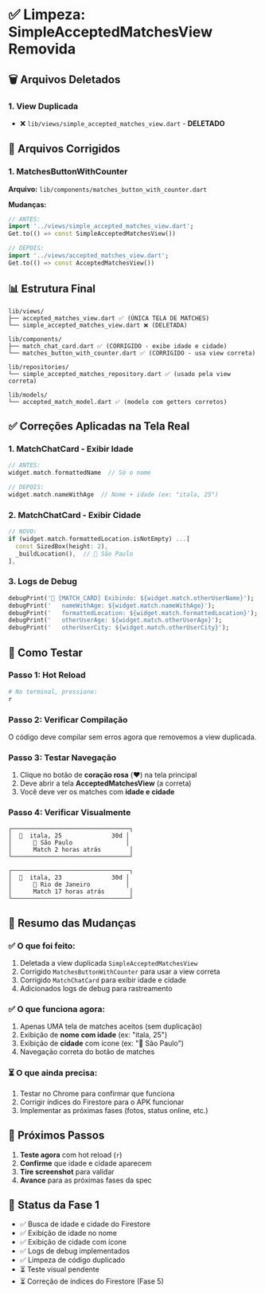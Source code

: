 # ✅ Limpeza: SimpleAcceptedMatchesView Removida

## 🗑️ Arquivos Deletados

### 1. View Duplicada
- ❌ `lib/views/simple_accepted_matches_view.dart` - **DELETADO**

## 🔧 Arquivos Corrigidos

### 1. MatchesButtonWithCounter
**Arquivo:** `lib/components/matches_button_with_counter.dart`

**Mudanças:**
```dart
// ANTES:
import '../views/simple_accepted_matches_view.dart';
Get.to(() => const SimpleAcceptedMatchesView())

// DEPOIS:
import '../views/accepted_matches_view.dart';
Get.to(() => const AcceptedMatchesView())
```

## 📊 Estrutura Final

```
lib/views/
├── accepted_matches_view.dart ✅ (ÚNICA TELA DE MATCHES)
└── simple_accepted_matches_view.dart ❌ (DELETADA)

lib/components/
├── match_chat_card.dart ✅ (CORRIGIDO - exibe idade e cidade)
└── matches_button_with_counter.dart ✅ (CORRIGIDO - usa view correta)

lib/repositories/
└── simple_accepted_matches_repository.dart ✅ (usado pela view correta)

lib/models/
└── accepted_match_model.dart ✅ (modelo com getters corretos)
```

## ✅ Correções Aplicadas na Tela Real

### 1. MatchChatCard - Exibir Idade
```dart
// ANTES:
widget.match.formattedName  // Só o nome

// DEPOIS:
widget.match.nameWithAge  // Nome + idade (ex: "itala, 25")
```

### 2. MatchChatCard - Exibir Cidade
```dart
// NOVO:
if (widget.match.formattedLocation.isNotEmpty) ...[
  const SizedBox(height: 2),
  _buildLocation(),  // 📍 São Paulo
],
```

### 3. Logs de Debug
```dart
debugPrint('🎨 [MATCH_CARD] Exibindo: ${widget.match.otherUserName}');
debugPrint('   nameWithAge: ${widget.match.nameWithAge}');
debugPrint('   formattedLocation: ${widget.match.formattedLocation}');
debugPrint('   otherUserAge: ${widget.match.otherUserAge}');
debugPrint('   otherUserCity: ${widget.match.otherUserCity}');
```

## 🧪 Como Testar

### Passo 1: Hot Reload
```bash
# No terminal, pressione:
r
```

### Passo 2: Verificar Compilação
O código deve compilar sem erros agora que removemos a view duplicada.

### Passo 3: Testar Navegação
1. Clique no botão de **coração rosa** (❤️) na tela principal
2. Deve abrir a tela **AcceptedMatchesView** (a correta)
3. Você deve ver os matches com **idade e cidade**

### Passo 4: Verificar Visualmente

```
┌─────────────────────────────────┐
│  👤  itala, 25              30d │
│      📍 São Paulo               │
│      Match 2 horas atrás        │
└─────────────────────────────────┘

┌─────────────────────────────────┐
│  👤  itala, 23              30d │
│      📍 Rio de Janeiro          │
│      Match 17 horas atrás       │
└─────────────────────────────────┘
```

## 📝 Resumo das Mudanças

### ✅ O que foi feito:
1. Deletada a view duplicada `SimpleAcceptedMatchesView`
2. Corrigido `MatchesButtonWithCounter` para usar a view correta
3. Corrigido `MatchChatCard` para exibir idade e cidade
4. Adicionados logs de debug para rastreamento

### ✅ O que funciona agora:
1. Apenas UMA tela de matches aceitos (sem duplicação)
2. Exibição de **nome com idade** (ex: "itala, 25")
3. Exibição de **cidade** com ícone (ex: "📍 São Paulo")
4. Navegação correta do botão de matches

### ⏳ O que ainda precisa:
1. Testar no Chrome para confirmar que funciona
2. Corrigir índices do Firestore para o APK funcionar
3. Implementar as próximas fases (fotos, status online, etc.)

## 🎯 Próximos Passos

1. **Teste agora** com hot reload (`r`)
2. **Confirme** que idade e cidade aparecem
3. **Tire screenshot** para validar
4. **Avance** para as próximas fases da spec

## 🚀 Status da Fase 1

- ✅ Busca de idade e cidade do Firestore
- ✅ Exibição de idade no nome
- ✅ Exibição de cidade com ícone
- ✅ Logs de debug implementados
- ✅ Limpeza de código duplicado
- ⏳ Teste visual pendente
- ⏳ Correção de índices do Firestore (Fase 5)
